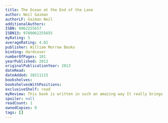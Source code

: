 ```yaml
---
title: The Ocean at the End of the Lane
author: Neil Gaiman
authorLF: Gaiman Neil
additionalAuthors: 
ISBN: 0062255657
ISBN13: 9780062255655
myRating: 5
averageRating: 4.02
publisher: William Morrow Books
binding: Hardcover
numberOfPages: 181
yearPublished: 2013
originalPublicationYear: 2013
dateRead: 
dateAdded: 20211115
bookshelves: 
bookshelvesWithPositions: 
exclusiveShelf: read
myReview: This book is written in such an amazing way It really brings that sense of being a child and seeing the world through those eyes The feeling of being in this massive world but only being able to understand it from your limited perspective I still wonder whether all those things actually happened or they were just the boys was of dealing with everything that happened to him brbrIt feels like a fairy tale but with very adult themes It really goes a long way to display the casual cruelty of the adult world and the purity of childhood All told through these fantastic and mystical events I have no better way of saying it But I loved it
spoiler: null
readCount: 1
ownedCopies: 0
tags: []
---
```


